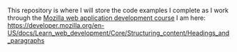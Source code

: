 This repository is where I will store the code examples I complete as I work through the [Mozilla web application development course](https://developer.mozilla.org/en-US/docs/Learn_web_development/Getting_started)
I am here: https://developer.mozilla.org/en-US/docs/Learn_web_development/Core/Structuring_content/Headings_and_paragraphs